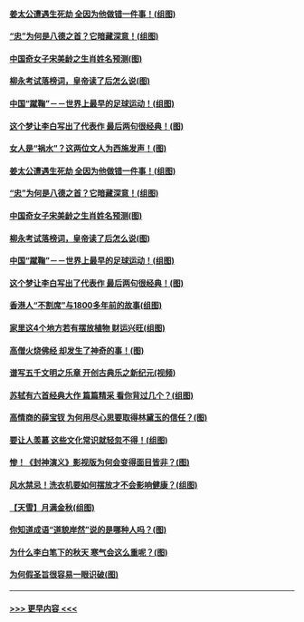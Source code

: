 #### [姜太公遭遇生死劫 全因为他做错一件事！(组图)](../pages/p7/895226.md?t=09182311) 
#### [“忠”为何是八德之首？它暗藏深意！(组图)](../pages/p7/907106.md?t=09182311) 
#### [中国奇女子宋美龄之生肖姓名预测(图)](../pages/p7/906542.md?t=09182311) 
#### [柳永考试落榜词，皇帝读了后怎么说(图)](../pages/p7/906476.md?t=09182311) 
#### [中国“蹴鞠”－－世界上最早的足球运动！(组图)](../pages/p7/907235.md?t=09182311) 
#### [这个梦让李白写出了代表作 最后两句很经典！(图)](../pages/p7/907231.md?t=09182311) 
#### [女人是“祸水”？这两位文人为西施发声！(图)](../pages/p7/907724.md?t=09182311) 
#### [姜太公遭遇生死劫 全因为他做错一件事！(组图)](../pages/p7/895226.md?t=09182311) 
#### [“忠”为何是八德之首？它暗藏深意！(组图)](../pages/p7/907106.md?t=09182311) 
#### [中国奇女子宋美龄之生肖姓名预测(图)](../pages/p7/906542.md?t=09182311) 
#### [柳永考试落榜词，皇帝读了后怎么说(图)](../pages/p7/906476.md?t=09182311) 
#### [中国“蹴鞠”－－世界上最早的足球运动！(组图)](../pages/p7/907235.md?t=09182311) 
#### [这个梦让李白写出了代表作 最后两句很经典！(图)](../pages/p7/907231.md?t=09182311) 
#### [香港人“不割席”与1800多年前的故事(组图)](../pages/p7/907324.md?t=09182311) 
#### [家里这4个地方若有摆放植物 财运兴旺(组图)](../pages/p7/887505.md?t=09182311) 
#### [高僧火烧佛经 却发生了神奇的事！(图)](../pages/p7/904058.md?t=09182311) 
#### [谱写五千文明之乐章 开创古典乐之新纪元(视频)](../pages/p7/904231.md?t=09182311) 
#### [苏轼有六首经典大作 篇篇精采 看你背过几个？(组图)](../pages/p7/904734.md?t=09182311) 
#### [高情商的薛宝钗 为何用尽心思要取得林黛玉的信任？(图)](../pages/p7/884033.md?t=09182311) 
#### [要让人羡慕 这些文化常识就轻忽不得！(组图)](../pages/p7/898803.md?t=09182311) 
#### [惨！《封神演义》影视版为何会变得面目皆非？(图)](../pages/p7/906532.md?t=09182311) 
#### [风水禁忌！洗衣机要如何摆放才不会影响健康？(组图)](../pages/p7/905903.md?t=09182311) 
#### [【天雪】月满金秋(组图)](../pages/p7/907385.md?t=09182311) 
#### [你知道成语“道貌岸然”说的是哪种人吗？(图)](../pages/p7/907226.md?t=09182311) 
#### [为什么李白笔下的秋天 寒气会这么重呢？(图)](../pages/p7/905581.md?t=09182311) 
#### [为何假圣旨很容易一眼识破(图)](../pages/p7/906472.md?t=09182311) 

----
#### [ >>> 更早内容 <<< ](../indexes/p7-earlier.md)
